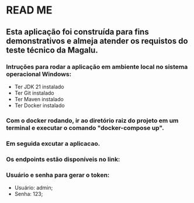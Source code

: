 # READ ME

## Esta aplicação foi construída para fins demonstrativos e almeja atender os requistos do teste técnico da Magalu.

### Intruções para rodar a aplicação em ambiente local no sistema operacional Windows: 

- Ter JDK 21 instalado
- Ter Git instalado
- Ter Maven instalado
- Ter Docker instalado

### Com o docker rodando, ir ao diretório raiz do projeto em um terminal e executar o comando "docker-compose up".
### Em seguida excutar a aplicacao.

### Os endpoints estão disponíveis no link:

### Usuário e senha para gerar o token:

- Usuário: admin;
- Senha: 123;
